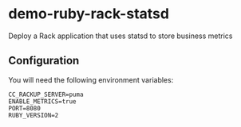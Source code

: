 # demo-ruby-rack-statsd
Deploy a Rack application that uses statsd to store business metrics

## Configuration

You will need the following environment variables:

```
CC_RACKUP_SERVER=puma
ENABLE_METRICS=true
PORT=8080
RUBY_VERSION=2
```
